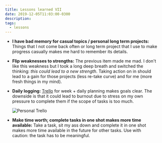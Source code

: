 ```yaml
---
title: Lessons learned VII
date: 2019-12-05T11:03:00-0300
description:
tags:
  - lessons
---
```


* **I have bad memory for casual topics / personal long term projects:** Things
  that I not come back often or long term project that I use to make progress
  casually makes me hard to remember its details.

* **Flip weaknesses to strengths:** The previous item made me mad. I don't like
  this weakness but I took a long deep breath and switched the thinking: *this
  could lead to a new strength*. Taking action on in should lead to a gain for
  those projects (less re-take curve) and for me (more fresh things in my
  mind).

* **Daily logging:** [Trello][1] for week + daily planning makes goals clear.
  The downside is that it could lead to burnout due to stress on my own
  pressure to complete them if the scope of tasks is too much.

  ![Personal Trello](/assets/lessons-learned-vii/trello.png)

* **Make time worth; complete tasks in one shot makes more time available:**
  Take a task, sit my ass down and complete it in one shot makes more time
  available in the future for other tasks. Use with caution: the task has to be
  meaningful.

[1]: https://trello.com
